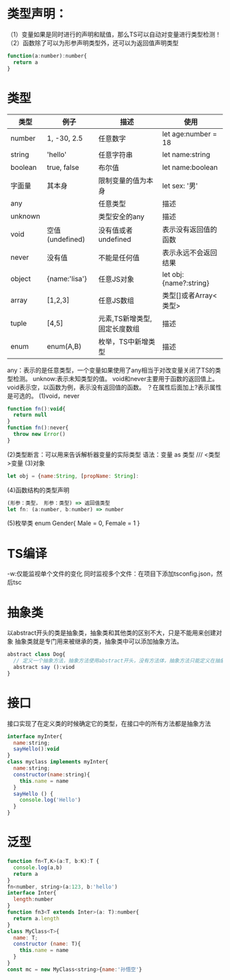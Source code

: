 # 类型声明：
（1）变量如果是同时进行的声明和赋值，那么TS可以自动对变量进行类型检测！
（2）函数除了可以为形参声明类型外，还可以为返回值声明类型
```js
function(a:number):number{
  return a
}
```
# 类型
|         类型         |         例子        |               描述               |                使用               |
| -------------------- | --------------------| --------------------------------|-----------------------------------|
|       number         |      1, -30, 2.5    |            任意数字              |       let age:number = 18         |
|       string         |     'hello'         |           任意字符串             |          let name:string          |
|       boolean        |    true, false      |              布尔值              |         let name:boolean          |
|        字面量        |         其本身       |         限制变量的值为本身        | let sex: '男' || '女'  sex='男'  |
|         any          |                     |              任意类型            |               描述               |
|       unknown        |                     |           类型安全的any          |               描述               |
|         void         |   空值(undefined)   |        没有值或者undefined       |       表示没有返回值的函数         |
|         never        |       没有值        |          不能是任何值             |      表示永远不会返回结果         |
|        object        |  {name:'lisa'}      |          任意JS对象              |     let obj:{name?:string}       |
|        array         |       [1,2,3]       |          任意JS数组              |      类型[]或者Array<类型>        |
|        tuple         |       [4,5]         |   元素,TS新增类型,固定长度数组    |              描述                 |
|        enum          |     enum(A,B)       |          枚举，TS中新增类型      |               描述                |
any：表示的是任意类型，一个变量如果使用了any相当于对改变量关闭了TS的类型检测。
unknow:表示未知类型的值。
void和never主要用于函数的返回值上。void表示空，以函数为例，表示没有返回值的函数。
？在属性后面加上?表示属性是可选的。
(1)void，never
```js
function fn():void{
  return null
}
function fn():never{
  throw new Error()
}
```
(2)类型断言：可以用来告诉解析器变量的实际类型
语法：变量 as 类型 /// <类型>变量
(3)对象
```js
let obj = {name:String, [propName: String]:
```
(4)函数结构的类型声明
```js
(形参：类型， 形参：类型) => 返回值类型
let fn: (a:number, b:number) => number
```
(5)枚举类
enum Gender{
  Male = 0,
  Female = 1
}
# TS编译
-w:仅能监视单个文件的变化
同时监视多个文件：在项目下添加tsconfig.json，然后tsc
# 抽象类
以abstract开头的类是抽象类，抽象类和其他类的区别不大，只是不能用来创建对象
抽象类就是专门用来被继承的类，抽象类中可以添加抽象方法。
```js
abstract class Dog{
  // 定义一个抽象方法，抽象方法使用abstract开头，没有方法体，抽象方法只能定义在抽象类中，子类必须对抽象方法进行重写。
  abstract say ():viod
}
```
# 接口
接口实现了在定义类的时候确定它的类型，在接口中的所有方法都是抽象方法
```js
interface myInter{
  name:string;
  sayHello():void
}
class myclass implements myInter{
  name:string;
  constructor(name:string){
    this.name = name
  }
  sayHello () {
    console.log('Hello')
  }
}
```
# 泛型
```js
function fn<T,K>(a:T, b:K):T {
  console.log(a,b)
  return a
}
fn<number, string>(a:123, b:'hello')
interface Inter{
  length:number
}
function fn3<T extends Inter>(a: T):number{
  return a.length
}
class MyClass<T>{
  name: T;
  constructor (name: T){
    this.name = name
  }
}
const mc = new MyClass<string>{name:'孙悟空'}
```